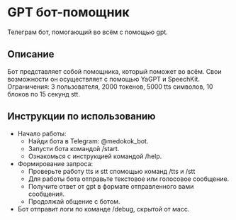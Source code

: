 # GPT бот-помощник

Телеграм бот, помогающий во всём с помощью gpt.


## Описание

Бот представляет собой помощника, который поможет во всём.
Свои возможности он осуществляет с помощью YaGPT и SpeechKit.
Ограничения: 3 пользователя, 2000 токенов, 5000 tts символов,
10 блоков по 15 секунд stt.

## Инструкции по использованию
- Начало работы:
  - Найди бота в Telegram: @medokok_bot.
  - Запусти бота командой /start.
  - Ознакомься с инструкцией командой /help.
- Формирование запроса:
  - Проверьте работу tts и stt  спомощью команд /tts и /stt
  - Для работы бота отправьте текстовое или голосовое сообщение.
  - Получите ответ от gpt  в формате отправленного вами сообщения.
  - Продолжай общение с ботом.
- Бот отправит логи по команде /debug, скрытой от масс.

